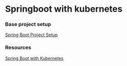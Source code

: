 # Springboot with kubernetes

### Base project setup
[Spring Boot Project Setup](https://start.spring.io/#!type=maven-project&language=java&platformVersion=3.2.9&packaging=jar&jvmVersion=21&groupId=com.mohit&artifactId=bookmarker-api&name=bookmarker-api&description=Demo%20project%20for%20Spring%20Boot&packageName=com.mohit.bookmarker&dependencies=devtools,lombok,configuration-processor,web,actuator,testcontainers,data-jpa,flyway,h2,postgresql,validation)

### Resources
[Spring Boot with Kubernetes](https://www.baeldung.com/spring-boot-kubernetes)
